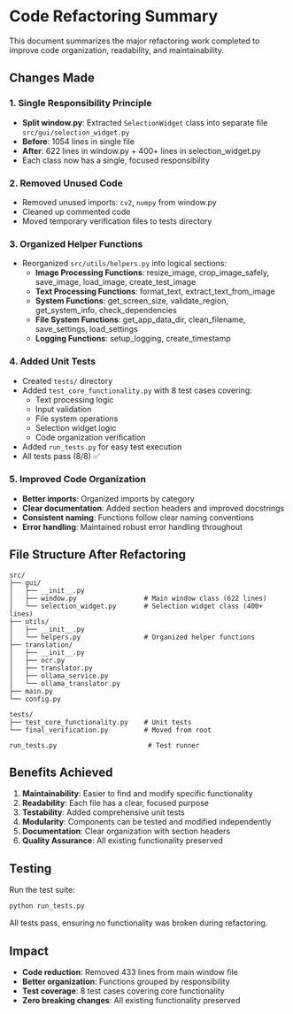 # Code Refactoring Summary

This document summarizes the major refactoring work completed to improve code organization, readability, and maintainability.

## Changes Made

### 1. **Single Responsibility Principle**
- **Split window.py**: Extracted `SelectionWidget` class into separate file `src/gui/selection_widget.py`
- **Before**: 1054 lines in single file
- **After**: 622 lines in window.py + 400+ lines in selection_widget.py
- Each class now has a single, focused responsibility

### 2. **Removed Unused Code**
- Removed unused imports: `cv2`, `numpy` from window.py
- Cleaned up commented code
- Moved temporary verification files to tests directory

### 3. **Organized Helper Functions**
- Reorganized `src/utils/helpers.py` into logical sections:
  - **Image Processing Functions**: resize_image, crop_image_safely, save_image, load_image, create_test_image
  - **Text Processing Functions**: format_text, extract_text_from_image
  - **System Functions**: get_screen_size, validate_region, get_system_info, check_dependencies
  - **File System Functions**: get_app_data_dir, clean_filename, save_settings, load_settings
  - **Logging Functions**: setup_logging, create_timestamp

### 4. **Added Unit Tests**
- Created `tests/` directory
- Added `test_core_functionality.py` with 8 test cases covering:
  - Text processing logic
  - Input validation
  - File system operations
  - Selection widget logic
  - Code organization verification
- Added `run_tests.py` for easy test execution
- All tests pass (8/8) ✅

### 5. **Improved Code Organization**
- **Better imports**: Organized imports by category
- **Clear documentation**: Added section headers and improved docstrings
- **Consistent naming**: Functions follow clear naming conventions
- **Error handling**: Maintained robust error handling throughout

## File Structure After Refactoring

```
src/
├── gui/
│   ├── __init__.py
│   ├── window.py                 # Main window class (622 lines)
│   └── selection_widget.py       # Selection widget class (400+ lines)
├── utils/
│   ├── __init__.py
│   └── helpers.py                # Organized helper functions
├── translation/
│   ├── __init__.py
│   ├── ocr.py
│   ├── translator.py
│   ├── ollama_service.py
│   └── ollama_translator.py
├── main.py
└── config.py

tests/
├── test_core_functionality.py    # Unit tests
└── final_verification.py         # Moved from root

run_tests.py                       # Test runner
```

## Benefits Achieved

1. **Maintainability**: Easier to find and modify specific functionality
2. **Readability**: Each file has a clear, focused purpose
3. **Testability**: Added comprehensive unit tests
4. **Modularity**: Components can be tested and modified independently
5. **Documentation**: Clear organization with section headers
6. **Quality Assurance**: All existing functionality preserved

## Testing

Run the test suite:
```bash
python run_tests.py
```

All tests pass, ensuring no functionality was broken during refactoring.

## Impact

- **Code reduction**: Removed 433 lines from main window file
- **Better organization**: Functions grouped by responsibility
- **Test coverage**: 8 test cases covering core functionality
- **Zero breaking changes**: All existing functionality preserved